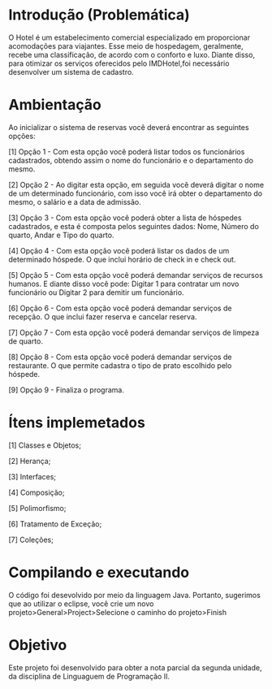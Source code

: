 # Introdução (Problemática)

O Hotel é um estabelecimento comercial especializado em proporcionar acomodações para viajantes. Esse meio de hospedagem, geralmente, recebe uma classificação, de acordo com o conforto e luxo. Diante disso, para otimizar os serviços oferecidos pelo IMDHotel,foi necessário desenvolver um sistema de cadastro.

# Ambientação

Ao inicializar o sistema de reservas você deverá encontrar as seguintes opções:

[1] Opção 1 - Com esta opção você poderá listar todos os funcionários cadastrados, obtendo assim o nome do funcionário e o departamento do mesmo.

[2] Opção 2 - Ao digitar esta opção, em seguida você deverá digitar o nome de um determinado funcionário, com isso você irá obter o departamento do mesmo, o salário e a data de admissão.

[3] Opção 3 - Com esta opção você poderá obter a lista de hóspedes cadastrados, e esta é composta pelos seguintes dados: Nome, Número do quarto, Andar e Tipo do quarto.

[4] Opção 4 - Com esta opção você poderá listar os dados de um determinado hóspede. O que inclui horário de check in e check out.

[5] Opção 5 - Com esta opção você poderá demandar serviços de recursos humanos. E diante disso você pode: Digitar 1 para contratar um novo funcionário ou Digitar 2 para demitir um funcionário.

[6] Opção 6 - Com esta opção você poderá demandar serviços de recepção. O que inclui fazer reserva e cancelar reserva.

[7] Opção 7 - Com esta opção você poderá demandar serviços de limpeza de quarto.

[8] Opção 8 - Com esta opção você poderá demandar serviços de restaurante. O que permite cadastra o tipo de prato escolhido pelo hóspede.

[9] Opção 9 - Finaliza o programa.

# Ítens implemetados

[1] Classes e Objetos;

[2] Herança;

[3] Interfaces;

[4] Composição;

[5] Polimorfismo;

[6] Tratamento de Exceção;

[7] Coleções;

# Compilando e executando

O código foi desevolvido por meio da linguagem Java. Portanto, sugerimos que ao utilizar o eclipse, você crie um novo projeto>General>Project>Selecione o caminho do projeto>Finish

# Objetivo

Este projeto foi desenvolvido para obter a nota parcial da segunda unidade, da disciplina de Linguaguem de Programação II.

